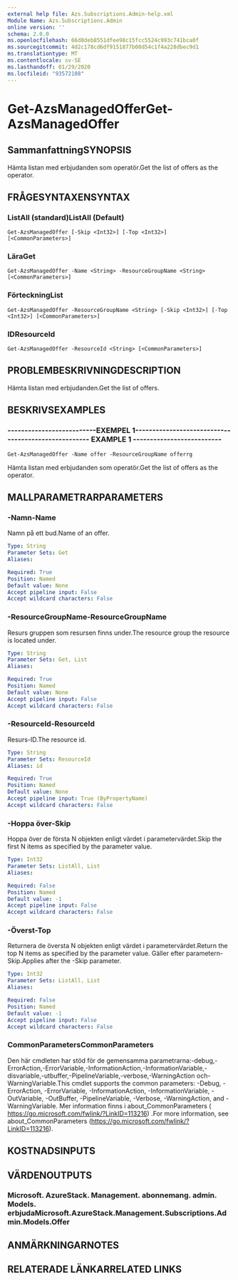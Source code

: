 ```yaml
---
external help file: Azs.Subscriptions.Admin-help.xml
Module Name: Azs.Subscriptions.Admin
online version: ''
schema: 2.0.0
ms.openlocfilehash: 66d8deb8551dfee98c15fcc5524c993c741bca0f
ms.sourcegitcommit: 4d2c178cd6df9151877b08d54c1f4a228dbec9d1
ms.translationtype: MT
ms.contentlocale: sv-SE
ms.lasthandoff: 01/29/2020
ms.locfileid: "93572108"
---
```

# <span data-ttu-id="9b651-101">Get-AzsManagedOffer</span><span class="sxs-lookup"><span data-stu-id="9b651-101">Get-AzsManagedOffer</span></span>

## <span data-ttu-id="9b651-102">Sammanfattning</span><span class="sxs-lookup"><span data-stu-id="9b651-102">SYNOPSIS</span></span>
<span data-ttu-id="9b651-103">Hämta listan med erbjudanden som operatör.</span><span class="sxs-lookup"><span data-stu-id="9b651-103">Get the list of offers as the operator.</span></span>

## <span data-ttu-id="9b651-104">FRÅGESYNTAXEN</span><span class="sxs-lookup"><span data-stu-id="9b651-104">SYNTAX</span></span>

### <span data-ttu-id="9b651-105">ListAll (standard)</span><span class="sxs-lookup"><span data-stu-id="9b651-105">ListAll (Default)</span></span>
```
Get-AzsManagedOffer [-Skip <Int32>] [-Top <Int32>] [<CommonParameters>]
```

### <span data-ttu-id="9b651-106">Lära</span><span class="sxs-lookup"><span data-stu-id="9b651-106">Get</span></span>
```
Get-AzsManagedOffer -Name <String> -ResourceGroupName <String> [<CommonParameters>]
```

### <span data-ttu-id="9b651-107">Förteckning</span><span class="sxs-lookup"><span data-stu-id="9b651-107">List</span></span>
```
Get-AzsManagedOffer -ResourceGroupName <String> [-Skip <Int32>] [-Top <Int32>] [<CommonParameters>]
```

### <span data-ttu-id="9b651-108">ID</span><span class="sxs-lookup"><span data-stu-id="9b651-108">ResourceId</span></span>
```
Get-AzsManagedOffer -ResourceId <String> [<CommonParameters>]
```

## <span data-ttu-id="9b651-109">PROBLEMBESKRIVNING</span><span class="sxs-lookup"><span data-stu-id="9b651-109">DESCRIPTION</span></span>
<span data-ttu-id="9b651-110">Hämta listan med erbjudanden.</span><span class="sxs-lookup"><span data-stu-id="9b651-110">Get the list of offers.</span></span>

## <span data-ttu-id="9b651-111">BESKRIVS</span><span class="sxs-lookup"><span data-stu-id="9b651-111">EXAMPLES</span></span>

### <span data-ttu-id="9b651-112">--------------------------EXEMPEL 1--------------------------</span><span class="sxs-lookup"><span data-stu-id="9b651-112">-------------------------- EXAMPLE 1 --------------------------</span></span>
```
Get-AzsManagedOffer -Name offer -ResourceGroupName offerrg
```

<span data-ttu-id="9b651-113">Hämta listan med erbjudanden som operatör.</span><span class="sxs-lookup"><span data-stu-id="9b651-113">Get the list of offers as the operator.</span></span>

## <span data-ttu-id="9b651-114">MALLPARAMETRAR</span><span class="sxs-lookup"><span data-stu-id="9b651-114">PARAMETERS</span></span>

### <span data-ttu-id="9b651-115">-Namn</span><span class="sxs-lookup"><span data-stu-id="9b651-115">-Name</span></span>
<span data-ttu-id="9b651-116">Namn på ett bud.</span><span class="sxs-lookup"><span data-stu-id="9b651-116">Name of an offer.</span></span>

```yaml
Type: String
Parameter Sets: Get
Aliases:

Required: True
Position: Named
Default value: None
Accept pipeline input: False
Accept wildcard characters: False
```

### <span data-ttu-id="9b651-117">-ResourceGroupName</span><span class="sxs-lookup"><span data-stu-id="9b651-117">-ResourceGroupName</span></span>
<span data-ttu-id="9b651-118">Resurs gruppen som resursen finns under.</span><span class="sxs-lookup"><span data-stu-id="9b651-118">The resource group the resource is located under.</span></span>

```yaml
Type: String
Parameter Sets: Get, List
Aliases:

Required: True
Position: Named
Default value: None
Accept pipeline input: False
Accept wildcard characters: False
```

### <span data-ttu-id="9b651-119">-ResourceId</span><span class="sxs-lookup"><span data-stu-id="9b651-119">-ResourceId</span></span>
<span data-ttu-id="9b651-120">Resurs-ID.</span><span class="sxs-lookup"><span data-stu-id="9b651-120">The resource id.</span></span>

```yaml
Type: String
Parameter Sets: ResourceId
Aliases: id

Required: True
Position: Named
Default value: None
Accept pipeline input: True (ByPropertyName)
Accept wildcard characters: False
```

### <span data-ttu-id="9b651-121">-Hoppa över</span><span class="sxs-lookup"><span data-stu-id="9b651-121">-Skip</span></span>
<span data-ttu-id="9b651-122">Hoppa över de första N objekten enligt värdet i parametervärdet.</span><span class="sxs-lookup"><span data-stu-id="9b651-122">Skip the first N items as specified by the parameter value.</span></span>

```yaml
Type: Int32
Parameter Sets: ListAll, List
Aliases:

Required: False
Position: Named
Default value: -1
Accept pipeline input: False
Accept wildcard characters: False
```

### <span data-ttu-id="9b651-123">-Överst</span><span class="sxs-lookup"><span data-stu-id="9b651-123">-Top</span></span>
<span data-ttu-id="9b651-124">Returnera de översta N objekten enligt värdet i parametervärdet.</span><span class="sxs-lookup"><span data-stu-id="9b651-124">Return the top N items as specified by the parameter value.</span></span>
<span data-ttu-id="9b651-125">Gäller efter parametern-Skip.</span><span class="sxs-lookup"><span data-stu-id="9b651-125">Applies after the -Skip parameter.</span></span>

```yaml
Type: Int32
Parameter Sets: ListAll, List
Aliases:

Required: False
Position: Named
Default value: -1
Accept pipeline input: False
Accept wildcard characters: False
```

### <span data-ttu-id="9b651-126">CommonParameters</span><span class="sxs-lookup"><span data-stu-id="9b651-126">CommonParameters</span></span>
<span data-ttu-id="9b651-127">Den här cmdleten har stöd för de gemensamma parametrarna:-debug,-ErrorAction,-ErrorVariable,-InformationAction,-InformationVariable,-disvariable,-utbuffer,-PipelineVariable,-verbose,-WarningAction och-WarningVariable.</span><span class="sxs-lookup"><span data-stu-id="9b651-127">This cmdlet supports the common parameters: -Debug, -ErrorAction, -ErrorVariable, -InformationAction, -InformationVariable, -OutVariable, -OutBuffer, -PipelineVariable, -Verbose, -WarningAction, and -WarningVariable.</span></span> <span data-ttu-id="9b651-128">Mer information finns i about_CommonParameters ( https://go.microsoft.com/fwlink/?LinkID=113216) .</span><span class="sxs-lookup"><span data-stu-id="9b651-128">For more information, see about_CommonParameters (https://go.microsoft.com/fwlink/?LinkID=113216).</span></span>

## <span data-ttu-id="9b651-129">KOSTNADS</span><span class="sxs-lookup"><span data-stu-id="9b651-129">INPUTS</span></span>

## <span data-ttu-id="9b651-130">VÄRDEN</span><span class="sxs-lookup"><span data-stu-id="9b651-130">OUTPUTS</span></span>

### <span data-ttu-id="9b651-131">Microsoft. AzureStack. Management. abonnemang. admin. Models. erbjuda</span><span class="sxs-lookup"><span data-stu-id="9b651-131">Microsoft.AzureStack.Management.Subscriptions.Admin.Models.Offer</span></span>

## <span data-ttu-id="9b651-132">ANMÄRKNINGAR</span><span class="sxs-lookup"><span data-stu-id="9b651-132">NOTES</span></span>

## <span data-ttu-id="9b651-133">RELATERADE LÄNKAR</span><span class="sxs-lookup"><span data-stu-id="9b651-133">RELATED LINKS</span></span>

